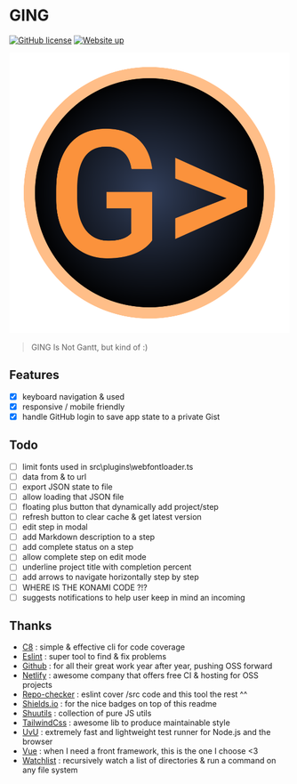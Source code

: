# GING

[![GitHub license](https://img.shields.io/github/license/shuunen/ging.svg?color=informational)](https://github.com/Shuunen/ging/blob/master/LICENSE)
[![Website up](https://img.shields.io/website/https/shuunen-ging.netlify.app.svg)](https://shuunen-ging.netlify.app)

![logo](public/images/logo.svg)

> GING Is Not Gantt, but kind of :)

## Features

- [x] keyboard navigation & used
- [x] responsive / mobile friendly
- [x] handle GitHub login to save app state to a private Gist

## Todo

- [ ] limit fonts used in src\plugins\webfontloader.ts
- [ ] data from & to url
- [ ] export JSON state to file
- [ ] allow loading that JSON file
- [ ] floating plus button that dynamically add project/step
- [ ] refresh button to clear cache & get latest version
- [ ] edit step in modal
- [ ] add Markdown description to a step
- [ ] add complete status on a step
- [ ] allow complete step on edit mode
- [ ] underline project title with completion percent
- [ ] add arrows to navigate horizontally step by step
- [ ] WHERE IS THE KONAMI CODE ?!?
- [ ] suggests notifications to help user keep in mind an incoming

## Thanks

- [C8](https://github.com/bcoe/c8) : simple & effective cli for code coverage
- [Eslint](https://eslint.org) : super tool to find & fix problems
- [Github](https://github.com) : for all their great work year after year, pushing OSS forward
- [Netlify](https://netlify.com) : awesome company that offers free CI & hosting for OSS projects
- [Repo-checker](https://github.com/Shuunen/repo-checker) : eslint cover /src code and this tool the rest ^^
- [Shields.io](https://shields.io) : for the nice badges on top of this readme
- [Shuutils](https://github.com/Shuunen/shuutils) : collection of pure JS utils
- [TailwindCss](https://tailwindcss.com) : awesome lib to produce maintainable style
- [UvU](https://github.com/lukeed/uvu) : extremely fast and lightweight test runner for Node.js and the browser
- [Vue](https://vuejs.org) : when I need a front framework, this is the one I choose <3
- [Watchlist](https://github.com/lukeed/watchlist) : recursively watch a list of directories & run a command on any file system
